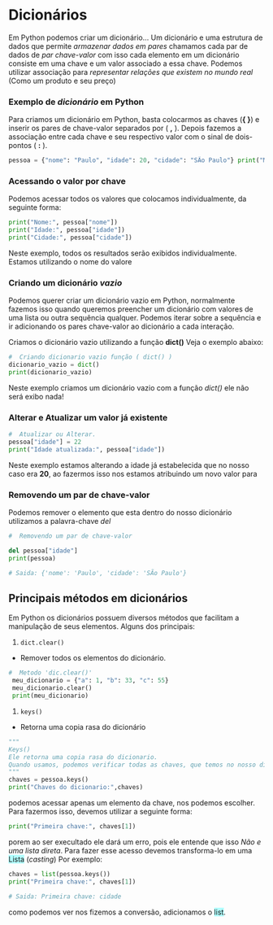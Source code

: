 # Dicionários

Em Python podemos criar um dicionário… Um dicionário e uma estrutura de dados que permite *armazenar dados em pares* chamamos cada par de dados de *par chave-valor*  com isso cada elemento em um dicionário consiste em uma chave e um valor associado a essa chave. Podemos utilizar associação para *representar relações que existem no mundo real* (Como um produto e seu preço)

### Exemplo de *dicionário* em Python
Para criamos um dicionário em Python, basta colocarmos as chaves (**{  }**) e inserir os pares de chave-valor separados por ( **,** ). Depois fazemos a associação entre cada chave e seu respectivo valor com o sinal de dois-pontos ( **:** ).
```Python
pessoa = {"nome": "Paulo", "idade": 20, "cidade": "SÃo Paulo"} print("Meu dicionario de exemplo:", pessoa)
```

### Acessando o valor por chave
Podemos acessar todos os valores que colocamos individualmente, da seguinte forma:
```Python
print("Nome:", pessoa["nome"]) 
print("Idade:", pessoa["idade"]) 
print("Cidade:", pessoa["cidade"])
```
Neste exemplo, todos os resultados serão exibidos individualmente. Estamos utilizando o nome do valore

### Criando um dicionário *vazio* 
Podemos querer criar um dicionário vazio em Python, normalmente fazemos isso quando queremos preencher um dicionário com valores de uma lista ou outra sequência qualquer. Podemos iterar sobre a sequência e ir adicionando os pares chave-valor ao dicionário a cada interação. 

Criamos o dicionário vazio utilizando a função **dict()**
Veja o exemplo abaixo:
```Python
#  Criando dicionario vazio função ( dict() )  
dicionario_vazio = dict()  
print(dicionario_vazio)
```
Neste exemplo criamos um dicionário vazio com a função *dict()* ele não será exibo nada!
### Alterar e Atualizar um valor já existente
```Python
#  Atualizar ou Alterar.  
pessoa["idade"] = 22  
print("Idade atualizada:", pessoa["idade"])
```
Neste exemplo estamos alterando a idade já estabelecida que no nosso caso era **20**, ao fazermos isso nos estamos atribuindo um novo valor para
### Removendo um par de chave-valor
Podemos remover o elemento que esta dentro do nosso dicionário utilizamos a palavra-chave *del*
```Python 
#  Removendo um par de chave-valor

del pessoa["idade"]
print(pessoa)

# Saida: {'nome': 'Paulo', 'cidade': 'SÃo Paulo'}
```


## Principais métodos em dicionários

 Em Python os dicionários possuem diversos métodos que facilitam a manipulação de seus elementos.
 Alguns dos principais: 
 
 1. `dict.clear()` 
* Remover todos os elementos do dicionário.
 ```Python
#  Metodo 'dic.clear()'
  meu_dicionario = {"a": 1, "b": 33, "c": 55}
  meu_dicionario.clear()
  print(meu_dicionario)
  ```

1. `keys()` 
* Retorna uma copia rasa do dicionário
```Python
"""
Keys()
Ele retorna uma copia rasa do dicionario.
Quando usamos, podemos verificar todas as chaves, que temos no nosso dicionario.
"""
chaves = pessoa.keys()
print("Chaves do dicionario:",chaves)
```

podemos acessar apenas um elemento da chave, nos podemos escolher. Para fazermos isso, devemos utilizar a seguinte forma:
```Python
print("Primeira chave:", chaves[1])
```
porem ao ser execultado ele dará um erro, pois ele entende que isso *Não e uma lista direta*. Para fazer esse acesso devemos transforma-lo em uma <span style="background:#b1ffff">Lista</span> (*casting*) Por exemplo:
```Python
chaves = list(pessoa.keys())
print("Primeira chave:", chaves[1])

# Saida: Primeira chave: cidade

```
como podemos ver nos fizemos a conversão, adicionamos o <span style="background:#b1ffff">list</span>.